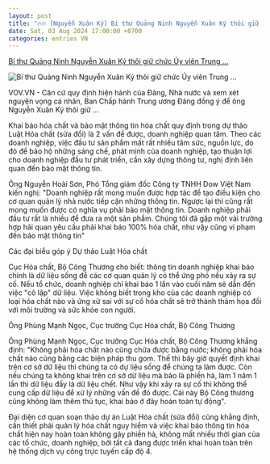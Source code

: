 ```yaml
---
layout: post
title: "🔥🔥 [Nguyễn Xuân Ký] Bí thư Quảng Ninh Nguyễn Xuân Ký thôi giữ chức Ủy viên Trung ..."
date: Sat, 03 Aug 2024 17:00:00 +0700
categories: entries VN
---
```

[Bí thư Quảng Ninh Nguyễn Xuân Ký thôi giữ chức Ủy viên Trung ...](https://vov.vn/chinh-tri/bi-thu-quang-ninh-nguyen-xuan-ky-thoi-giu-chuc-uy-vien-trung-uong-khoa-xiii-post1112061.vov)

![Bí thư Quảng Ninh Nguyễn Xuân Ký thôi giữ chức Ủy viên Trung ...](https://vov-media.emitech.vn/sites/default/files/styles/og_image/public/2024-08/gop_y_luat_hoa_chat_2.jpg?v=1722756436)

VOV.VN - Căn cứ quy định hiện hành của Đảng, Nhà nước và xem xét nguyện vọng cá nhân, Ban Chấp hành Trung ương Đảng đồng ý để ông Nguyễn Xuân Ký thôi giữ ...

Khai báo hóa chất và bảo mật thông tin hóa chất quy định trong dự thảo Luật Hóa chất (sửa đổi) là 2 vấn đề được, doanh nghiệp quan tâm. Theo các doanh nghiệp, việc đầu tư sản phẩm mất rất nhiều tâm sức, nguồn lực, do đó để bảo hộ những sáng chế, phát minh của doanh nghiệp, tạo thuận lợi cho doanh nghiệp đầu tư phát triển, cần xây dựng thông tư, nghị định liên quan đến bảo mật thông tin.

Ông Nguyễn Hoài Sơn, Phó Tổng giám đốc Công ty TNHH Dow Việt Nam kiến nghị: "Doanh nghiệp rất mong muốn được hợp tác để tạo điều kiện cho cơ quan quản lý nhà nước tiếp cận những thông tin. Ngược lại thì cũng rất mong muốn được có nghĩa vụ phải bảo mật thông tin. Doanh nghiệp phải đầu tư rất là nhiều để đưa ra một sản phẩm. Chúng tôi đã gặp một vài trường hợp hải quan yêu cầu phải khai báo 100% hóa chất, như vậy cũng vi phạm đến bảo mật thông tin"

Các đại biểu góp ý Dự thảo Luật Hóa chất

Cục Hóa chất, Bộ Công Thương cho biết: thông tin doanh nghiệp khai báo chính là dữ liệu sống để các cơ quan quản lý có thể ứng phó nếu xảy ra sự cố. Nếu tổ chức, doanh nghiệp chỉ khai báo 1 lần vào cuối năm sẽ dẫn đến việc "cô lập" dữ liệu. Việc không biết trong kho của các doanh nghiệp có loại hóa chất nào và ứng xử sai với sự cố hóa chất sẽ trở thành thảm họa đối với môi trường và sức khỏe con người.

Ông Phùng Mạnh Ngọc, Cục trưởng Cục Hóa chất, Bộ Công Thương

Ông Phùng Mạnh Ngọc, Cục trưởng Cục Hóa chất, Bộ Công Thương khẳng định: "Không phải hóa chất nào cũng chữa được bằng nước; không phải hóa chất nào cũng bằng các biện pháp thu gom. Thế thì bây giờ quyết định khai trên cơ sở dữ liệu thì chúng ta có dự liệu sống để chúng ta làm được. Còn nếu chúng ta không khai trên cơ sở dữ liệu mà bảo là phiền hà, làm 1 năm 1 lần thì dữ liệu đấy là dữ liệu chết. Như vậy khi xảy ra sự cố thì không thể cung cấp dữ liệu để xử lý những vấn đề đó được. Cái này Bộ Công thương cũng không làm thêm thủ tục, khai báo ở đây hoàn toàn tự động".

Đại diện cơ quan soạn thảo dự án Luật Hóa chất (sửa đổi) cũng khẳng định, cần thiết phải quản lý hóa chất nguy hiểm và việc khai báo thông tin hóa chất hiện nay hoàn toàn không gây phiền hà, không mất nhiều thời gian của các tổ chức, doanh nghiệp, bởi tất cả đang được triển khai hoàn toàn trên hệ thống dịch vụ công trực tuyến cấp độ 4.

